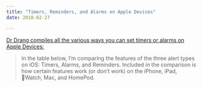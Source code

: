```yaml
---
title: "Timers, Reminders, and Alarms on Apple Devices"
date: 2018-02-27

---
```


[Dr Drang compiles all the various ways you can set timers or alarms on Apple Devices:](https://leancrew.com/all-this/2018/02/timers-reminders-alarms-oh-my/)

> In the table below, I’m comparing the features of the three alert types on iOS: Timers, Alarms, and Reminders. Included in the comparison is how certain features work (or don’t work) on the iPhone, iPad, Watch, Mac, and HomePod.
